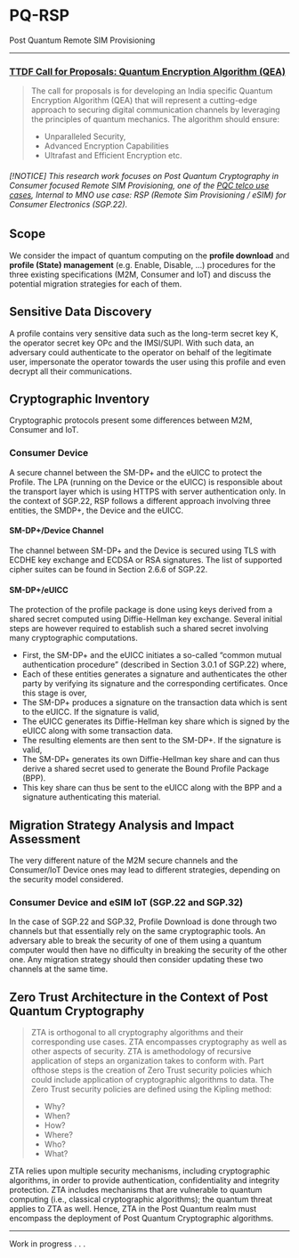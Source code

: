 # PQ-RSP
Post Quantum Remote SIM Provisioning

---
### [TTDF Call for Proposals: Quantum Encryption Algorithm (QEA)](https://ttdf.usof.gov.in/users/quantumencryption)
>
>The call for proposals is for developing an India specific Quantum Encryption Algorithm (QEA) that will represent a cutting-edge approach to securing digital communication channels by leveraging the principles of quantum mechanics.
>The algorithm should ensure:
>- Unparalleled Security,
>- Advanced Encryption Capabilities
>- Ultrafast and Efficient Encryption etc.

###### [!NOTICE] This research work focuses on Post Quantum Cryptography in Consumer focused Remote SIM Provisioning, one of the [PQC telco use cases](https://www.gsma.com/newsroom/wp-content/uploads/PQ.03-Post-Quantum-Cryptography-Guidelines-for-Telecom-Use-v1.0.pdf), Internal to MNO use case: RSP (Remote Sim Provisioning / eSIM) for Consumer Electronics (SGP.22).

## Scope
We consider the impact of quantum computing on the **profile download** and **profile (State) management** (e.g. Enable, Disable, …) procedures for the three existing specifications (M2M, Consumer and IoT) and discuss the potential migration strategies for each of them.

## Sensitive Data Discovery
A profile contains very sensitive data such as the long-term secret key K, the operator secret key OPc and the IMSI/SUPI. With such data, an adversary could authenticate to the operator
on behalf of the legitimate user, impersonate the operator towards the user using this profile and even decrypt all their communications.

## Cryptographic Inventory
Cryptographic protocols present some differences between M2M, Consumer and IoT.

### Consumer Device 
A secure channel between the SM-DP+ and the eUICC to protect the Profile. The LPA (running on the Device or the eUICC) is responsible about the transport layer which is using HTTPS with server authentication only. In the context of SGP.22, RSP follows a different approach involving three entities, the SMDP+, the Device and the eUICC.

#### SM-DP+/Device Channel
The channel between SM-DP+ and the Device is secured using TLS with ECDHE key exchange and ECDSA or RSA signatures. The list of supported cipher suites can be found in Section 2.6.6 of SGP.22.

#### SM-DP+/eUICC
The protection of the profile package is done using keys derived from a shared secret computed using Diffie-Hellman key exchange. Several initial steps are however required to establish such a shared secret involving many cryptographic computations.
- First, the SM-DP+ and the eUICC initiates a so-called “common mutual authentication procedure” (described in Section 3.0.1 of SGP.22) where,
- Each of these entities generates a signature and authenticates the other party by verifying its signature and the corresponding certificates. Once this stage is over,
- The SM-DP+ produces a signature on the transaction data which is sent to the eUICC. If the signature is valid,
- The eUICC generates its Diffie-Hellman key share which is signed by the eUICC along with some transaction data.
- The resulting elements are then sent to the SM-DP+. If the signature is valid,
- The SM-DP+ generates its own Diffie-Hellman key share and can thus derive a shared secret used to generate the Bound Profile Package (BPP).
- This key share can thus be sent to the eUICC along with the BPP and a signature authenticating this material.

## Migration Strategy Analysis and Impact Assessment
The very different nature of the M2M secure channels and the Consumer/IoT Device ones may lead to different strategies, depending on the security model considered.

### Consumer Device and eSIM IoT (SGP.22 and SGP.32)
In the case of SGP.22 and SGP.32, Profile Download is done through two channels but that essentially rely on the same cryptographic tools. An adversary able to break the security of one of them using a quantum computer would then have no difficulty in breaking the security of the other one. Any migration strategy should then consider updating these two channels at the same time.

## Zero Trust Architecture in the Context of Post Quantum Cryptography
>
>ZTA is orthogonal to all cryptography algorithms and their corresponding use cases.
>ZTA encompasses cryptography as well as other aspects of security.
>ZTA is amethodology of recursive application of steps an organization takes to conform with.
>Part ofthose steps is the creation of Zero Trust security policies which could include application of cryptographic algorithms to data.
>The Zero Trust security policies are defined using the Kipling method:
>- Why?
>- When?
>- How?
>- Where?
>- Who?
>- What?

ZTA relies upon multiple security mechanisms, including cryptographic algorithms, in order to provide authentication, confidentiality and integrity protection.
ZTA includes mechanisms that are vulnerable to quantum computing (i.e., classical cryptographic algorithms); the quantum threat applies to ZTA as well.
Hence, ZTA in the Post Quantum realm must encompass the deployment of Post Quantum Cryptographic algorithms.

---

Work in progress . . .
